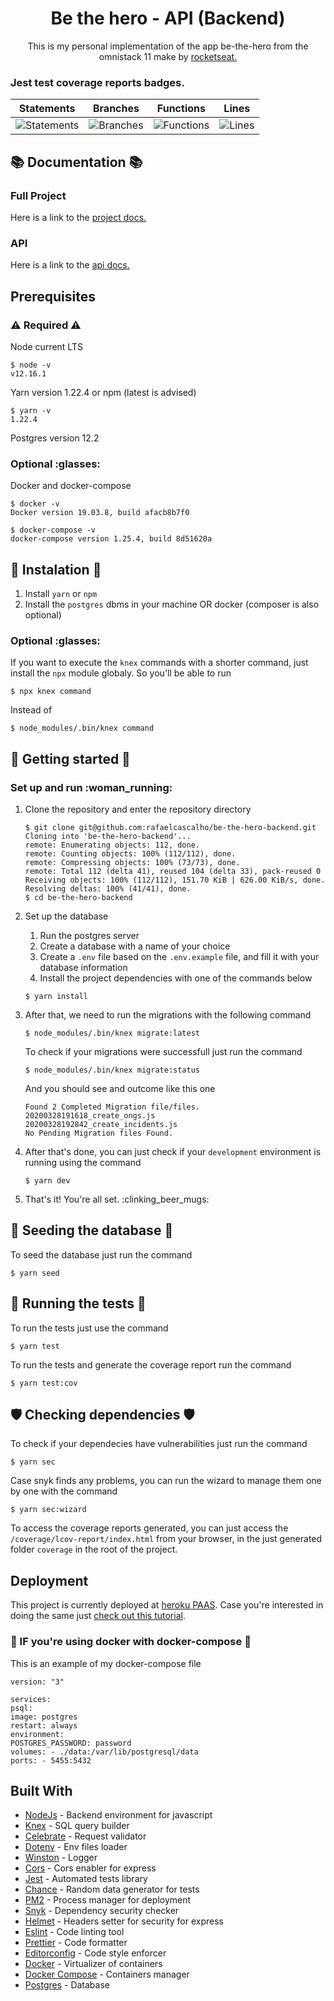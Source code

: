 <h1 align="center"> Be the hero - API (Backend) </h1>

<p align="center"> This is my personal implementation of the app be-the-hero from the omnistack 11
make by  <a href="https://rocketseat.com.br/"> rocketseat. </a></p>

<h3> Jest test coverage reports badges. </h3>

| Statements                                    | Branches                                  | Functions                                   | Lines                               |
| --------------------------------------------- | ----------------------------------------- | ------------------------------------------- | ----------------------------------- |
| ![Statements](#statements# 'Make me better!') | ![Branches](#branches# 'Make me better!') | ![Functions](#functions# 'Make me better!') | ![Lines](#lines# 'Make me better!') |

## :books: Documentation :books:

### Full Project

Here is a link to the [project docs.](https://trello.com/b/UWFHM6CK/omnistack11-be-the-hero)

### API

Here is a link to the [api docs.](https://app.swaggerhub.com/apis/rafaelcascalho/Be-the-hero-api-docs/1.0.0)

## Prerequisites

### :warning: Required :warning:

Node current LTS

```
$ node -v
v12.16.1
```

Yarn version 1.22.4 or npm (latest is advised)

```
$ yarn -v
1.22.4
```

Postgres version 12.2

### Optional :glasses:

Docker and docker-compose

```
$ docker -v
Docker version 19.03.8, build afacb8b7f0

$ docker-compose -v
docker-compose version 1.25.4, build 8d51620a
```

## :construction: Instalation :construction:

1. Install `yarn` or `npm`
2. Install the `postgres` dbms in your machine OR docker (composer is also optional)

### Optional :glasses:

If you want to execute the `knex` commands with a shorter command, just install the `npx` module
globaly.
So you'll be able to run

```
$ npx knex command
```

Instead of

```
$ node_modules/.bin/knex command
```

## :rocket: Getting started :rocket:

### Set up and run :woman_running:

1. Clone the repository and enter the repository directory
   ```
   $ git clone git@github.com:rafaelcascalho/be-the-hero-backend.git
   Cloning into 'be-the-hero-backend'...
   remote: Enumerating objects: 112, done.
   remote: Counting objects: 100% (112/112), done.
   remote: Compressing objects: 100% (73/73), done.
   remote: Total 112 (delta 41), reused 104 (delta 33), pack-reused 0
   Receiving objects: 100% (112/112), 151.70 KiB | 626.00 KiB/s, done.
   Resolving deltas: 100% (41/41), done.
   $ cd be-the-hero-backend
   ```
2. Set up the database

   1. Run the postgres server
   2. Create a database with a name of your choice
   3. Create a `.env` file based on the `.env.example` file, and fill it with your database information
   4. Install the project dependencies with one of the commands below

   ```
   $ yarn install
   ```

3. After that, we need to run the migrations with the following command

   ```
   $ node_modules/.bin/knex migrate:latest
   ```

   To check if your migrations were successfull just run the command

   ```
   $ node_modules/.bin/knex migrate:status
   ```

   And you should see and outcome like this one

   ```
   Found 2 Completed Migration file/files.
   20200328191618_create_ongs.js
   20200328192842_create_incidents.js
   No Pending Migration files Found.
   ```

4. After that's done, you can just check if your `development` environment is running using the command

   ```
   $ yarn dev
   ```

5. That's it! You're all set. :clinking_beer_mugs:

## :seedling: Seeding the database :seedling:

To seed the database just run the command

```
$ yarn seed
```

## :test_tube: Running the tests :test_tube:

To run the tests just use the command

```
$ yarn test
```

To run the tests and generate the coverage report run the command

```
$ yarn test:cov
```

## :shield: Checking dependencies :shield:

To check if your dependecies have vulnerabilities just run the command

```
$ yarn sec
```

Case snyk finds any problems, you can run the wizard to manage them one by one with the command

```
$ yarn sec:wizard
```

To access the coverage reports generated, you can just access the `/coverage/lcov-report/index.html`
from your browser, in the just generated folder `coverage` in the root of the project.

## Deployment

This project is currently deployed at [heroku PAAS](http://heroku.com/).
Case you're interested in doing the same just [check out this tutorial](https://devcenter.heroku.com/articles/deploying-nodejs).

### :whale: IF you're using docker with docker-compose :whale:

This is an example of my docker-compose file

```
version: "3"

services:
psql:
image: postgres
restart: always
environment:
POSTGRES_PASSWORD: password
volumes: - ./data:/var/lib/postgresql/data
ports: - 5455:5432
```

## Built With

- [NodeJs](https://nodejs.org/) - Backend environment for javascript
- [Knex](http://knexjs.org/) - SQL query builder
- [Celebrate](https://www.npmjs.com/package/celebrate) - Request validator
- [Dotenv](https://www.npmjs.com/package/dotenv) - Env files loader
- [Winston](https://github.com/winstonjs/winston) - Logger
- [Cors](https://www.npmjs.com/package/cors) - Cors enabler for express
- [Jest](https://jestjs.io/) - Automated tests library
- [Chance](https://chancejs.com/) - Random data generator for tests
- [PM2](https://pm2.keymetrics.io/) - Process manager for deployment
- [Snyk](https://snyk.io/) - Dependency security checker
- [Helmet](https://helmetjs.github.io/) - Headers setter for security for express
- [Eslint](https://eslint.org/) - Code linting tool
- [Prettier](https://prettier.io/) - Code formatter
- [Editorconfig](https://editorconfig.org/) - Code style enforcer
- [Docker](https://www.docker.com/) - Virtualizer of containers
- [Docker Compose](https://docs.docker.com/compose/) - Containers manager
- [Postgres](https://www.postgresql.org/) - Database
